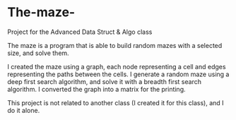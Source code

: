# The-maze-
Project for the Advanced Data Struct & Algo class

The maze is a program that is able to build random mazes with a selected size, and solve them. 

I created the maze using a graph, each node representing a cell and edges representing the paths between the cells.
I generate a random maze using a deep first search algorithm, and solve it with a breadth first search algorithm.
I converted the graph into a matrix for the printing. 

This project is not related to another class (I created it for this class), and I do it alone.
